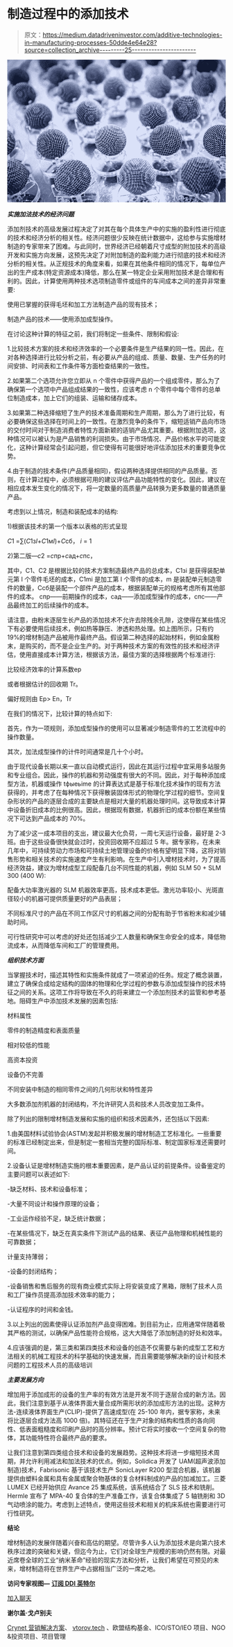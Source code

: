 # 制造过程中的添加技术

> 原文：<https://medium.datadriveninvestor.com/additive-technologies-in-manufacturing-processes-50dde4e64e28?source=collection_archive---------25----------------------->

![](img/3652a55aaf9100a4bfa4729554e3ae62.png)

***实施加法技术的经济问题***

添加剂技术的高级发展过程决定了对其在每个具体生产中的实施的盈利性进行彻底的技术和经济分析的相关性。经济问题很少反映在统计数据中，这给参与实施增材制造的专家带来了困难。与此同时，世界经济已经朝着尺寸成型的附加技术的高级开发和实施方向发展，这预先决定了对附加制造的盈利能力进行彻底的技术和经济分析的相关性。从正规技术的角度来看，如果在其他条件相同的情况下，每单位产出的生产成本(特定资源成本)降低，那么在某一特定企业采用附加技术是合理和有利的。因此，计算使用两种技术选项制造零件或组件的车间成本之间的差异非常重要:

使用已掌握的获得毛坯和加工方法制造产品的现有技术；

制造产品的技术——使用添加成型操作。

在讨论这种计算的特征之前，我们将制定一些条件、限制和假设:

1.比较技术方案的技术和经济效率的一个必要条件是生产结果的同一性。因此，在对各种选择进行比较分析之前，有必要从产品的组成、质量、数量、生产任务的时间安排、时间表和工作条件等方面检查结果的一致性。

2.如果第二个选项允许您立即从 n 个零件中获得产品的一个组成零件，那么为了确保第一个选项中产品组成结果的一致性，应该考虑 n 个零件中每个零件的总单位制造成本，加上它们的组装、运输和储存成本。

3.如果第二种选择缩短了生产的技术准备周期和生产周期，那么为了进行比较，有必要确保这些选择在时间上的一致性。在激烈竞争的条件下，缩短适销产品向市场的交付时间对于制造消费者特性方面新颖的适销产品尤其重要。根据附加选项，这种情况可以被认为是产品销售的利润损失。由于市场情况、产品价格水平的可能变化，这种计算经常会引起问题，但它使得有可能很好地评估添加技术的重要竞争优势。

4.由于制造的技术条件(产品质量相同)，假设两种选择提供相同的产品质量。否则，在计算过程中，必须根据可用的建议评估产品功能特性的变化。因此，建议在相应成本发生变化的情况下，将一定数量的高质量产品转换为更多数量的普通质量产品。

考虑到以上情况，制造和装配成本的结构:

1)根据该技术的第一个版本以表格的形式呈现

*C*1 =∑(*C*1з*I*+*C*1м*I*)+*C*сб， *i* = 1

2)第二版—*с*2 =*с*пр+*с*ад+*с*пс，

其中，C1、C2 是根据比较的技术方案制造最终产品的总成本，C1зi 是获得装配单元第 I 个零件毛坯的成本，C1mi 是加工第 I 个零件的成本，m 是装配单元制造零件的数量，Cсб是装配一个部件产品的成本，根据装配单元的规格考虑所有其他部件的成本。 спр——前期操作的成本，сад——添加成型操作的成本，спс——产品最终加工的后续操作的成本。

请注意，由粉末逐层生长产品的添加技术不允许去除残余孔隙，这使得在某些情况下有必要使用后续技术，例如热等静压、渗透和热处理。如上图所示，只有约 19%的增材制造产品被用作最终产品。假设第二种选择的起始材料，例如金属粉末，是购买的，而不是企业生产的。对于两种技术方案的有效性的技术和经济评估，使用直接成本计算方法，根据该方法，最佳方案的选择根据两个标准进行:

比较经济效率的计算系数ер

或者根据估计的回收期 Tr。

偏好规则由 Eр> En，Tr

在我们的情况下，比较计算的特点如下:

首先，作为一项规则，添加成型操作的使用可以显著减少制造零件的工艺流程中的操作数量。

其次，加法成型操作的计件时间通常是几十个小时。

由于现代设备长期以来一直以自动模式运行，因此在其运行过程中宜采用多站服务和专业组合。因此，操作的机器和劳动强度有很大的不同。因此，对于每种添加成型方法，机器或操作 tфыеьime 的计算表达式是基于标准化技术操作的现有方法获得的，并考虑了在每种情况下获得散装固体形式的物理化学过程的细节。空间复杂形状的产品的逐层合成的主要缺点是相对大量的机器处理时间。这导致成本计算中设备折旧成本的比例很高。因此，根据现有数据，机器折旧的成本份额在某些情况下可达到产品成本的 70%。

为了减少这一成本项目的支出，建议最大化负荷，一周七天运行设备，最好是 2-3 班。由于这些设备很快就会过时，投资回收期不应超过 5 年。据专家称，在未来几年中，可持续劳动力市场和可持续土地管理设备的价格有望明显下降，这将对销售形势和相关技术的实施速度产生有利影响。在生产中引入增材技术时，为了提高经济效益，建议为增材成型工段配备几台不同性能的机器，例如 SLM 50 + SLM 300 (400 W):

配备大功率激光器的 SLM 机器效率更高，技术成本更低。激光功率较小、光斑直径较小的机器可提供质量更好的产品表层；

不同标准尺寸的产品在不同工作区尺寸的机器之间的分配有助于节省粉末和减少辅助时间。

可行性研究中可以考虑的好处还包括减少工人数量和确保生命安全的成本，降低物流成本，从而降低车间和工厂的管理费用。

***组织技术方面***

当掌握技术时，描述其特性和实施条件就成了一项紧迫的任务。规定了概念装置，建立了确保合成给定结构的固体的物理和化学过程的参数与添加成型操作的技术特征之间的关系。这项工作将导致在不久的将来建立一个添加剂技术的监管和参考基地。阻碍生产中添加技术发展的因素包括:

材料属性

零件的制造精度和表面质量

相对较低的性能

高资本投资

设备仍不完善

不同安装中制造的相同零件之间的几何形状和特性差异

大多数添加剂机器的封闭结构，不允许研究人员和技术人员改变加工条件。

除了列出的限制增材制造发展和实施的组织和技术因素外，还包括以下因素:

1.由美国材料试验协会(ASTM)发起并积极发展的增材制造工艺标准化。一些重要的标准已经制定出来，但是制定一套相当完整的国际标准、制定国家标准还需要时间。

2.设备认证是增材制造实施的根本重要因素，是产品认证的前提条件。设备鉴定的主要问题可以表述如下:

-缺乏材料、技术和设备标准；

-大量不同设计和操作原理的设备；

-工业运作经验不足，缺乏统计数据；

-在某些情况下，缺乏在真实条件下测试产品的结果、表征产品物理和机械性能的可靠数据；

计量支持薄弱；

-设备的封闭结构；

-设备销售和售后服务的现有商业模式实际上将安装变成了黑箱，限制了技术人员和工厂操作员提高添加技术效率的能力；

-认证程序的时间和金钱。

3.以上列出的因素使得认证添加剂产品变得困难。到目前为止，应用通常伴随着极其严格的测试，以确保产品性能符合规格，这大大降低了添加制造的好处和效率。

4.应该强调的是，第三类和第四类技术和设备的创造不仅需要与新的成型工艺和方法相关的机械工程技术的科学基础的快速发展，而且需要能够解决新的设计和技术问题的工程技术人员的高级培训

***主要发展方向***

增加用于添加成形的设备的生产率的有效方法是开发不同于逐层合成的新方法。因此，我们注意到基于从液体界面大量合成所需形状的添加成形方法的出现。这种方法-连续液体界面生产(CLIP)-提供了高速成型(在 25-100 年内，据专家称，未来将比逐层合成方法高 1000 倍)。其特征还在于生产对象的结构和性质的各向同性、低表面粗糙度和印刷产品时的高分辨率。预计它将实时接收一个空间复杂的物体，其功能特性符合最终产品的要求。

让我们注意到第四类组合技术和设备的发展趋势。这种技术将进一步缩短技术周期，并允许利用减法和加法技术的优点。例如，Solidica 开发了 UAM(超声波添加制造)技术，Fabrisonic 基于该技术生产 SonicLayer R200 型混合机器，该机器提供由塑料金属和具有金属或聚合物基体的复合材料制成的产品的加减加工。三菱 LUMEX 已经开始供应 Avance 25 集成系统，该系统结合了 SLS 技术和铣削。Hermle 宣布了 MPA-40 复合体的生产准备工作，该复合体集成了 5 轴铣削和 3D 气动喷涂的能力。考虑到上述特点，使用这些技术和相关的机床系统也需要进行可行性研究。

**结论**

增材制造的发展伴随着兴奋和高估的期望。尽管许多人认为添加技术是向第六技术秩序过渡的突破和关键，但迄今为止，它们对全球生产规模的影响仍然有限。对最近席卷全球的工业“纳米革命”经验的现实方法和分析，让我们希望在可预见的未来，增材制造将在世界生产中占据相当广泛的一席之地。

**访问专家视图—** [**订阅 DDI 英特尔**](https://datadriveninvestor.com/ddi-intel)

[加入聊天](https://t.me/joinchat/AAAAAE84vCXg5PK-VpHADg)

**谢尔盖·戈卢别夫**

[Crynet 营销解决方案](https://crynet.io)、 [vtorov.tech](http://vtorov.tech) 、欧盟结构基金、ICO/STO/IEO 项目、NGO &投资项目、项目管理